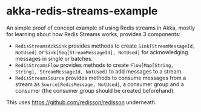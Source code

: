 # akka-redis-streams-example
An simple proof of concept example of using Redis streams in Akka, mostly for learning about how Redis Streams works, provides 3 components:

* `RedisStreamsAckSink` provides methods to create `Sink[StreamMessageId, NotUsed]` or `Sink[Seq[StreamMessageId], NotUsed]` for acknowledging messages in single or batches.
* `RedisStreamsFlow` provides methods to create `Flow[Map[String, String], StreamMessageId, NotUsed]` to add messages to a stream.
* `RedisStreamsSource` provides methods to consume messages from a stream as `Source[RedisMessage, NotUsed]`, a consumer group and a consumer (the consumer group should be created beforehand).

This uses https://github.com/redisson/redisson underneath.
